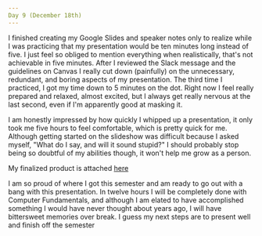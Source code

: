 ```yaml
--- 
Day 9 (December 18th) 
--- 
```


  I finished creating my Google Slides and speaker notes only to realize while I was practicing that my presentation would be ten minutes long instead of five. I just feel so obliged to mention everything when realistically, that's not achievable in five minutes. After I reviewed the Slack message and the guidelines on Canvas I really cut down (painfully) on the unnecessary, redundant, and boring aspects of my presentation. The third time I practiced, I got my time down to 5 minutes on the dot. Right now I feel really prepared and relaxed, almost excited, but I always get really nervous at the last second, even if I'm apparently good at masking it. 

  I am honestly impressed by how quickly I whipped up a presentation, it only took me five hours to feel comfortable, which is pretty quick for me. Although getting started on the slideshow was difficult because I asked myself, "What do I say, and will it sound stupid?" I should probably stop being so doubtful of my abilities though, it won't help me grow as a person. 

My finalized product is attached [here](../files/Tic-Tac-Toe.ipynb)
  
  I am so proud of where I got this semester and am ready to go out with a bang with this presentation. In twelve hours I will be completely done with Computer Fundamentals, and although I am elated to have accomplished something I would have never thought about years ago, I will have bittersweet memories over break. I guess my next steps are to present well and finish off the semester 
